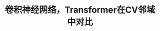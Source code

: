 ---
layout: mypost
title: 卷积神经网络，Transformer在CV邻域中对比
categories: 深度学习基础理论
extMath: true
images: true
address: wuhan
show_footer_image: true
---